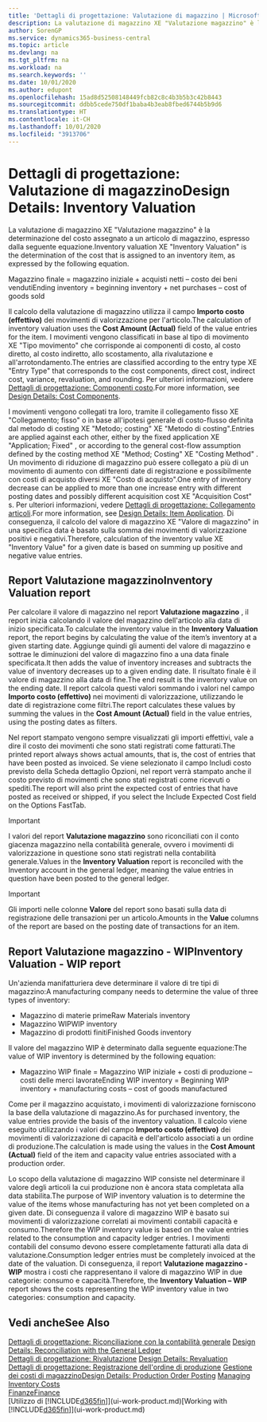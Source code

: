 ```yaml
---
title: 'Dettagli di progettazione: Valutazione di magazzino | Microsoft Docs'
description: La valutazione di magazzino XE "Valutazione magazzino" è la determinazione del costo assegnato a un articolo di magazzino, espresso dalla seguente equazione.
author: SorenGP
ms.service: dynamics365-business-central
ms.topic: article
ms.devlang: na
ms.tgt_pltfrm: na
ms.workload: na
ms.search.keywords: ''
ms.date: 10/01/2020
ms.author: edupont
ms.openlocfilehash: 15ad8d52508148449fcb82c8c4b3b5b3c42b8443
ms.sourcegitcommit: ddbb5cede750df1baba4b3eab8fbed6744b5b9d6
ms.translationtype: HT
ms.contentlocale: it-CH
ms.lasthandoff: 10/01/2020
ms.locfileid: "3913706"
---
```

# <a name="design-details-inventory-valuation"></a><span data-ttu-id="b62c8-103">Dettagli di progettazione: Valutazione di magazzino</span><span class="sxs-lookup"><span data-stu-id="b62c8-103">Design Details: Inventory Valuation</span></span>
<span data-ttu-id="b62c8-104">La valutazione di magazzino XE "Valutazione magazzino" è la determinazione del costo assegnato a un articolo di magazzino, espresso dalla seguente equazione.</span><span class="sxs-lookup"><span data-stu-id="b62c8-104">Inventory valuation XE "Inventory Valuation"  is the determination of the cost that is assigned to an inventory item, as expressed by the following equation.</span></span>  

<span data-ttu-id="b62c8-105">Magazzino finale = magazzino iniziale + acquisti netti – costo dei beni venduti</span><span class="sxs-lookup"><span data-stu-id="b62c8-105">Ending inventory = beginning inventory + net purchases – cost of goods sold</span></span>  

<span data-ttu-id="b62c8-106">Il calcolo della valutazione di magazzino utilizza il campo **Importo costo (effettivo)** dei movimenti di valorizzazione per l'articolo.</span><span class="sxs-lookup"><span data-stu-id="b62c8-106">The calculation of inventory valuation uses the **Cost Amount (Actual)** field of the value entries for the item.</span></span> <span data-ttu-id="b62c8-107">I movimenti vengono classificati in base al tipo di movimento XE "Tipo movimento" che corrisponde ai componenti di costo, al costo diretto, al costo indiretto, allo scostamento, alla rivalutazione e all'arrotondamento.</span><span class="sxs-lookup"><span data-stu-id="b62c8-107">The entries are classified according to the entry type XE "Entry Type"  that corresponds to the cost components, direct cost, indirect cost, variance, revaluation, and rounding.</span></span> <span data-ttu-id="b62c8-108">Per ulteriori informazioni, vedere [Dettagli di progettazione: Componenti costo](design-details-cost-components.md).</span><span class="sxs-lookup"><span data-stu-id="b62c8-108">For more information, see [Design Details: Cost Components](design-details-cost-components.md).</span></span>  

<span data-ttu-id="b62c8-109">I movimenti vengono collegati tra loro, tramite il collegamento fisso XE "Collegamento; fisso" o in base all'ipotesi generale di costo-flusso definita dal metodo di costing XE "Metodo; costing" XE "Metodo di costing".</span><span class="sxs-lookup"><span data-stu-id="b62c8-109">Entries are applied against each other, either by the fixed application XE "Application; Fixed" , or according to the general cost-flow assumption defined by the costing method XE "Method; Costing"  XE "Costing Method" .</span></span> <span data-ttu-id="b62c8-110">Un movimento di riduzione di magazzino può essere collegato a più di un movimento di aumento con differenti date di registrazione e possibilmente con costi di acquisto diversi XE "Costo di acquisto".</span><span class="sxs-lookup"><span data-stu-id="b62c8-110">One entry of inventory decrease can be applied to more than one increase entry with different posting dates and possibly different acquisition cost XE "Acquisition Cost" s.</span></span> <span data-ttu-id="b62c8-111">Per ulteriori informazioni, vedere [Dettagli di progettazione: Collegamento articoli](design-details-item-application.md).</span><span class="sxs-lookup"><span data-stu-id="b62c8-111">For more information, see [Design Details: Item Application](design-details-item-application.md).</span></span> <span data-ttu-id="b62c8-112">Di conseguenza, il calcolo del valore di magazzino XE "Valore di magazzino" in una specifica data è basato sulla somma dei movimenti di valorizzazione positivi e negativi.</span><span class="sxs-lookup"><span data-stu-id="b62c8-112">Therefore, calculation of the inventory value XE "Inventory Value"  for a given date is based on summing up positive and negative value entries.</span></span>  

## <a name="inventory-valuation-report"></a><span data-ttu-id="b62c8-113">Report Valutazione magazzino</span><span class="sxs-lookup"><span data-stu-id="b62c8-113">Inventory Valuation report</span></span>  
<span data-ttu-id="b62c8-114">Per calcolare il valore di magazzino nel report **Valutazione magazzino** , il report inizia calcolando il valore del magazzino dell'articolo alla data di inizio specificata.</span><span class="sxs-lookup"><span data-stu-id="b62c8-114">To calculate the inventory value in the **Inventory Valuation** report, the report begins by calculating the value of the item’s inventory at a given starting date.</span></span> <span data-ttu-id="b62c8-115">Aggiunge quindi gli aumenti del valore di magazzino e sottrae le diminuzioni del valore di magazzino fino a una data finale specificata.</span><span class="sxs-lookup"><span data-stu-id="b62c8-115">It then adds the value of inventory increases and subtracts the value of inventory decreases up to a given ending date.</span></span> <span data-ttu-id="b62c8-116">Il risultato finale è il valore di magazzino alla data di fine.</span><span class="sxs-lookup"><span data-stu-id="b62c8-116">The end result is the inventory value on the ending date.</span></span> <span data-ttu-id="b62c8-117">Il report calcola questi valori sommando i valori nel campo **Importo costo (effettivo)** nei movimenti di valorizzazione, utilizzando le date di registrazione come filtri.</span><span class="sxs-lookup"><span data-stu-id="b62c8-117">The report calculates these values by summing the values in the **Cost Amount (Actual)** field in the value entries, using the posting dates as filters.</span></span>  

<span data-ttu-id="b62c8-118">Nel report stampato vengono sempre visualizzati gli importi effettivi, vale a dire il costo dei movimenti che sono stati registrati come fatturati.</span><span class="sxs-lookup"><span data-stu-id="b62c8-118">The printed report always shows actual amounts, that is, the cost of entries that have been posted as invoiced.</span></span> <span data-ttu-id="b62c8-119">Se viene selezionato il campo Includi costo previsto della Scheda dettaglio Opzioni, nel report verrà stampato anche il costo previsto di movimenti che sono stati registrati come ricevuti o spediti.</span><span class="sxs-lookup"><span data-stu-id="b62c8-119">The report will also print the expected cost of entries that have posted as received or shipped, if you select the Include Expected Cost field on the Options FastTab.</span></span>  

> [!IMPORTANT]  
>  <span data-ttu-id="b62c8-120">I valori del report **Valutazione magazzino** sono riconciliati con il conto giacenza magazzino nella contabilità generale, ovvero i movimenti di valorizzazione in questione sono stati registrati nella contabilità generale.</span><span class="sxs-lookup"><span data-stu-id="b62c8-120">Values in the **Inventory Valuation** report is reconciled with the Inventory account in the general ledger, meaning the value entries in question have been posted to the general ledger.</span></span>  

> [!IMPORTANT]  
>  <span data-ttu-id="b62c8-121">Gli importi nelle colonne **Valore** del report sono basati sulla data di registrazione delle transazioni per un articolo.</span><span class="sxs-lookup"><span data-stu-id="b62c8-121">Amounts in the **Value** columns of the report are based on the posting date of transactions for an item.</span></span>  

## <a name="inventory-valuation---wip-report"></a><span data-ttu-id="b62c8-122">Report Valutazione magazzino - WIP</span><span class="sxs-lookup"><span data-stu-id="b62c8-122">Inventory Valuation - WIP report</span></span>  
<span data-ttu-id="b62c8-123">Un'azienda manifatturiera deve determinare il valore di tre tipi di magazzino:</span><span class="sxs-lookup"><span data-stu-id="b62c8-123">A manufacturing company needs to determine the value of three types of inventory:</span></span>  

* <span data-ttu-id="b62c8-124">Magazzino di materie prime</span><span class="sxs-lookup"><span data-stu-id="b62c8-124">Raw Materials inventory</span></span>  
* <span data-ttu-id="b62c8-125">Magazzino WIP</span><span class="sxs-lookup"><span data-stu-id="b62c8-125">WIP inventory</span></span>  
* <span data-ttu-id="b62c8-126">Magazzino di prodotti finiti</span><span class="sxs-lookup"><span data-stu-id="b62c8-126">Finished Goods inventory</span></span>  

<span data-ttu-id="b62c8-127">Il valore del magazzino WIP è determinato dalla seguente equazione:</span><span class="sxs-lookup"><span data-stu-id="b62c8-127">The value of WIP inventory is determined by the following equation:</span></span>  

* <span data-ttu-id="b62c8-128">Magazzino WIP finale = Magazzino WIP iniziale + costi di produzione – costi delle merci lavorate</span><span class="sxs-lookup"><span data-stu-id="b62c8-128">Ending WIP inventory = Beginning WIP inventory + manufacturing costs – cost of goods manufactured</span></span>  

<span data-ttu-id="b62c8-129">Come per il magazzino acquistato, i movimenti di valorizzazione forniscono la base della valutazione di magazzino.</span><span class="sxs-lookup"><span data-stu-id="b62c8-129">As for purchased inventory, the value entries provide the basis of the inventory valuation.</span></span> <span data-ttu-id="b62c8-130">Il calcolo viene eseguito utilizzando i valori del campo **Importo costo (effettivo)** dei movimenti di valorizzazione di capacità e dell'articolo associati a un ordine di produzione.</span><span class="sxs-lookup"><span data-stu-id="b62c8-130">The calculation is made using the values in the **Cost Amount (Actual)** field of the item and capacity value entries associated with a production order.</span></span>  

<span data-ttu-id="b62c8-131">Lo scopo della valutazione di magazzino WIP consiste nel determinare il valore degli articoli la cui produzione non è ancora stata completata alla data stabilita.</span><span class="sxs-lookup"><span data-stu-id="b62c8-131">The purpose of WIP inventory valuation is to determine the value of the items whose manufacturing has not yet been completed on a given date.</span></span> <span data-ttu-id="b62c8-132">Di conseguenza il valore di magazzino WIP è basato sui movimenti di valorizzazione correlati ai movimenti contabili capacità e consumo.</span><span class="sxs-lookup"><span data-stu-id="b62c8-132">Therefore the WIP inventory value is based on the value entries related to the consumption and capacity ledger entries.</span></span> <span data-ttu-id="b62c8-133">I movimenti contabili del consumo devono essere completamente fatturati alla data di valutazione.</span><span class="sxs-lookup"><span data-stu-id="b62c8-133">Consumption ledger entries must be completely invoiced at the date of the valuation.</span></span> <span data-ttu-id="b62c8-134">Di conseguenza, il report **Valutazione magazzino - WIP** mostra i costi che rappresentano il valore di magazzino WIP in due categorie: consumo e capacità.</span><span class="sxs-lookup"><span data-stu-id="b62c8-134">Therefore, the **Inventory Valuation – WIP** report shows the costs representing the WIP inventory value in two categories: consumption and capacity.</span></span>  

## <a name="see-also"></a><span data-ttu-id="b62c8-135">Vedi anche</span><span class="sxs-lookup"><span data-stu-id="b62c8-135">See Also</span></span>  
<span data-ttu-id="b62c8-136">[Dettagli di progettazione: Riconciliazione con la contabilità generale](design-details-reconciliation-with-the-general-ledger.md) </span><span class="sxs-lookup"><span data-stu-id="b62c8-136">[Design Details: Reconciliation with the General Ledger](design-details-reconciliation-with-the-general-ledger.md) </span></span>  
<span data-ttu-id="b62c8-137">[Dettagli di progettazione: Rivalutazione](design-details-revaluation.md) </span><span class="sxs-lookup"><span data-stu-id="b62c8-137">[Design Details: Revaluation](design-details-revaluation.md) </span></span>  
<span data-ttu-id="b62c8-138">[Dettagli di progettazione: Registrazione dell'ordine di produzione](design-details-production-order-posting.md)
[ Gestione dei costi di magazzino](finance-manage-inventory-costs.md)</span><span class="sxs-lookup"><span data-stu-id="b62c8-138">[Design Details: Production Order Posting](design-details-production-order-posting.md)
[Managing Inventory Costs](finance-manage-inventory-costs.md)</span></span>  
[<span data-ttu-id="b62c8-139">Finanze</span><span class="sxs-lookup"><span data-stu-id="b62c8-139">Finance</span></span>](finance.md)  
<span data-ttu-id="b62c8-140">[Utilizzo di [!INCLUDE[d365fin](includes/d365fin_md.md)]](ui-work-product.md)</span><span class="sxs-lookup"><span data-stu-id="b62c8-140">[Working with [!INCLUDE[d365fin](includes/d365fin_md.md)]](ui-work-product.md)</span></span>
